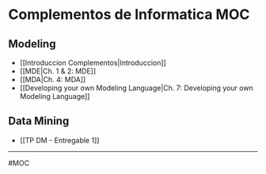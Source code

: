 # Complementos de Informatica MOC
## Modeling
- [[Introduccion Complementos|Introduccion]]
- [[MDE|Ch. 1 & 2: MDE]]
- [[MDA|Ch. 4: MDA]]
- [[Developing your own Modeling Language|Ch. 7: Developing your own Modeling Language]]

## Data Mining
- [[TP DM - Entregable 1]]

---
#MOC 
